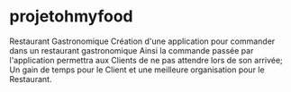 # projetohmyfood
Restaurant Gastronomique
Création d'une application pour commander dans un restaurant gastronomique
Ainsi la commande passée par l'application permettra aux Clients de ne pas attendre lors de son arrivée;
Un gain de temps pour le Client et une meilleure organisation pour le Restaurant.
